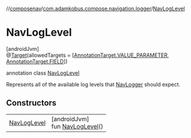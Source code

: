 //[composenav](../../../index.md)/[com.adamkobus.compose.navigation.logger](../index.md)/[NavLogLevel](index.md)

# NavLogLevel

[androidJvm]\
@[Target](https://kotlinlang.org/api/latest/jvm/stdlib/kotlin.annotation/-target/index.html)(allowedTargets = [[AnnotationTarget.VALUE_PARAMETER](https://kotlinlang.org/api/latest/jvm/stdlib/kotlin.annotation/-annotation-target/-v-a-l-u-e_-p-a-r-a-m-e-t-e-r/index.html), [AnnotationTarget.FIELD](https://kotlinlang.org/api/latest/jvm/stdlib/kotlin.annotation/-annotation-target/-f-i-e-l-d/index.html)])

annotation class [NavLogLevel](index.md)

Represents all of the available log levels that [NavLogger](../-nav-logger/index.md) should expect.

## Constructors

| | |
|---|---|
| [NavLogLevel](-nav-log-level.md) | [androidJvm]<br>fun [NavLogLevel](-nav-log-level.md)() |
